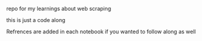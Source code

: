 repo for my learnings about web scraping

this is just a code along

Refrences are added in each notebook if you wanted to follow along as well
